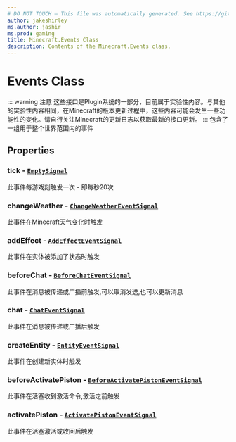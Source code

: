 ```yaml
---
# DO NOT TOUCH — This file was automatically generated. See https://github.com/Mojang/MinecraftScriptingApiDocsGenerator to modify descriptions, examples, etc.
author: jakeshirley
ms.author: jashir
ms.prod: gaming
title: Minecraft.Events Class
description: Contents of the Minecraft.Events class.
---
```

# Events Class
::: warning 注意
这些接口是Plugin系统的一部分，目前属于实验性内容。与其他的实验性内容相同，在Minecraft的版本更新过程中，这些内容可能会发生一些功能性的变化。请自行关注Minecraft的更新日志以获取最新的接口更新。
:::
包含了一组用于整个世界范围内的事件

## Properties
### **tick** - [`EmptySignal`](EmptySignal.md)
此事件每游戏刻触发一次 - 即每秒20次


### **changeWeather** - [`ChangeWeatherEventSignal`](ChangeWeatherEventSignal.md)
此事件在Minecraft天气变化时触发


### **addEffect** - [`AddEffectEventSignal`](AddEffectEventSignal.md)
此事件在实体被添加了状态时触发


### **beforeChat** - [`BeforeChatEventSignal`](BeforeChatEventSignal.md)
此事件在消息被传递或广播前触发,可以取消发送,也可以更新消息


### **chat** - [`ChatEventSignal`](ChatEventSignal.md)
此事件在消息被传递或广播后触发


### **createEntity** - [`EntityEventSignal`](EntityEventSignal.md)
此事件在创建新实体时触发


### **beforeActivatePiston** - [`BeforeActivatePistonEventSignal`](BeforeActivatePistonEventSignal.md)
此事件在活塞收到激活命令,激活之前触发


### **activatePiston** - [`ActivatePistonEventSignal`](ActivatePistonEventSignal.md)
此事件在活塞激活或收回后触发

